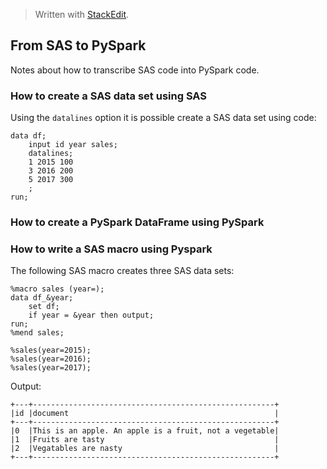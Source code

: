 > Written with [StackEdit](https://stackedit.io/).
## From SAS to PySpark
Notes about how to transcribe SAS code into PySpark code.

### How to create a SAS data set using SAS
Using the `datalines` option it is possible create a SAS data set using code:
```sas
data df;
    input id year sales;
    datalines;
    1 2015 100
    3 2016 200
    5 2017 300 
    ;
run;
```
### How to create a PySpark DataFrame using PySpark



### How to write a SAS macro using Pyspark
The following SAS macro creates three SAS data sets:
```sas
%macro sales (year=);
data df_&year;
	set df;
	if year = &year then output;
run;
%mend sales;

%sales(year=2015);
%sales(year=2016);
%sales(year=2017);
```

Output:
```
+---+------------------------------------------------------+
|id |document                                              |
+---+------------------------------------------------------+
|0  |This is an apple. An apple is a fruit, not a vegetable|
|1  |Fruits are tasty                                      |
|2  |Vegatables are nasty                                  |
+---+------------------------------------------------------+
```
<!--stackedit_data:
eyJoaXN0b3J5IjpbMTQyNTg2NDE2NywxNjc4NDgwMjcwLDkzNz
MwOTk3M119
-->